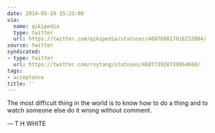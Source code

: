 ```yaml
---
date: 2014-05-20 15:23:08
via:
  name: qikipedia
  type: twitter
  url: https://twitter.com/qikipedia/statuses/468768817016233984/
source: twitter
syndicated:
- type: twitter
  url: https://twitter.com/roytang/statuses/468773928739954688/
tags:
- acceptance
title: ''
---
```


The most difficult thing in the world is to know how to do a thing and to watch someone else do it wrong without comment. 

-– T H WHITE